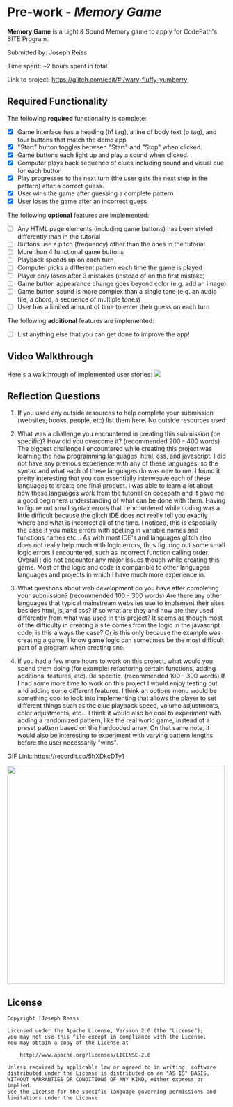 # Pre-work - *Memory Game*

**Memory Game** is a Light & Sound Memory game to apply for CodePath's SITE Program. 

Submitted by: Joseph Reiss

Time spent: ~2 hours spent in total

Link to project: https://glitch.com/edit/#!/wary-fluffy-yumberry

## Required Functionality

The following **required** functionality is complete:

* [X] Game interface has a heading (h1 tag), a line of body text (p tag), and four buttons that match the demo app
* [X] "Start" button toggles between "Start" and "Stop" when clicked. 
* [X] Game buttons each light up and play a sound when clicked. 
* [X] Computer plays back sequence of clues including sound and visual cue for each button
* [X] Play progresses to the next turn (the user gets the next step in the pattern) after a correct guess. 
* [X] User wins the game after guessing a complete pattern
* [X] User loses the game after an incorrect guess

The following **optional** features are implemented:

* [ ] Any HTML page elements (including game buttons) has been styled differently than in the tutorial
* [ ] Buttons use a pitch (frequency) other than the ones in the tutorial
* [ ] More than 4 functional game buttons
* [ ] Playback speeds up on each turn
* [ ] Computer picks a different pattern each time the game is played
* [ ] Player only loses after 3 mistakes (instead of on the first mistake)
* [ ] Game button appearance change goes beyond color (e.g. add an image)
* [ ] Game button sound is more complex than a single tone (e.g. an audio file, a chord, a sequence of multiple tones)
* [ ] User has a limited amount of time to enter their guess on each turn

The following **additional** features are implemented:

- [ ] List anything else that you can get done to improve the app!

## Video Walkthrough

Here's a walkthrough of implemented user stories:
![](your-link-here)


## Reflection Questions
1. If you used any outside resources to help complete your submission (websites, books, people, etc) list them here. 
No outside resources used

2. What was a challenge you encountered in creating this submission (be specific)? How did you overcome it? (recommended 200 - 400 words) 
The biggest challenge I encountered while creating this project was learning the new programming languages, html, css, and javascript.
I did not have any previous experience with any of these languages, so the syntax and what each of these languages do was new to me.
I found it pretty interesting that you can essentially interweave each of these languages to create one final product. I was able to learn
a lot about how these languages work from the tutorial on codepath and it gave me a good beginners understanding of what can be done with them.
Having to figure out small syntax errors that I encountered while coding was a little difficult because the glitch IDE does not really tell you
exactly where and what is incorrect all of the time. I noticed, this is especially the case if you make errors with spelling in variable names
and functions names etc... As with most IDE's and languages glitch also does not really help much with logic errors, thus figuring out some
small logic errors I encountered, such as incorrect function calling order. Overall I did not encounter any major issues though while creating
this game. Most of the logic and code is comparible to other languages languages and projects in which I have much more experience in.

3. What questions about web development do you have after completing your submission? (recommended 100 - 300 words) 
Are there any other languages that typical mainstream websites use to implement their sites besides html, js, and css? If so what are they and how
are they used differently from what was used in this project? 
It seems as though most of the difficulty in creating a site comes from the logic in the javascript code, is this always the case? Or is this only
because the example was creating a game, I know game logic can sometimes be the most difficult part of a program when creating one.


4. If you had a few more hours to work on this project, what would you spend them doing (for example: refactoring certain functions, adding additional features, etc). Be specific. (recommended 100 - 300 words) 
If I had some more time to work on this project I would enjoy testing out and adding some different features. I think an options menu would be something cool
to look into implementing that allows the player to set different things such as the clue playback speed, volume adjustments, color adjustments, etc...
I think it would also be cool to experiment with adding a randomized pattern, like the real world game, instead of a preset pattern based on the hardcoded array.
On that same note, it would also be interesting to experiment with varying pattern lengths before the user necessarily "wins".

GIF Link: https://recordit.co/5hXDkcDTy1

<img src="http://g.recordit.co/5hXDkcDTy1.gif" width=500><br>

## License

    Copyright [Joseph Reiss

    Licensed under the Apache License, Version 2.0 (the "License");
    you may not use this file except in compliance with the License.
    You may obtain a copy of the License at

        http://www.apache.org/licenses/LICENSE-2.0

    Unless required by applicable law or agreed to in writing, software
    distributed under the License is distributed on an "AS IS" BASIS,
    WITHOUT WARRANTIES OR CONDITIONS OF ANY KIND, either express or implied.
    See the License for the specific language governing permissions and
    limitations under the License.